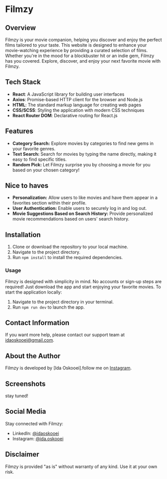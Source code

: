# Filmzy

## Overview
Filmzy is your movie companion, helping you discover and enjoy the perfect films tailored to your taste. This website is designed to enhance your movie-watching experience by providing a curated selection of films. Whether you're in the mood for a blockbuster hit or an indie gem, Filmzy has you covered. Explore, discover, and enjoy your next favorite movie with Filmzy.

## Tech Stack

- **React**: A JavaScript library for building user interfaces
- **Axios**: Promise-based HTTP client for the browser and Node.js
- **HTML**: The standard markup language for creating web pages
- **CSS/SCSS**: Styling the application with modern CSS techniques
- **React Router DOM**: Declarative routing for React.js
  
## Features
- **Category Search:** Explore movies by categories to find new gems in your favorite genres.
- **Text Search:** Search for movies by typing the name directly, making it easy to find specific titles.
- **Random Pick:** Let Filmzy surprise you by choosing a movie for you based on your chosen category!


## Nice to haves
- **Personalization:** Allow users to like movies and have them appear in a favorites section within their profile.
- **User Authentication:** Enable users to securely log in and log out.
- **Movie Suggestions Based on Search History:** Provide personalized movie recommendations based on users' search history.


## Installation
1. Clone or download the repository to your local machine.
2. Navigate to the project directory.
3. Run `npm install` to install the required dependencies.

### Usage
Filmzy is designed with simplicity in mind. No accounts or sign-up steps are required! Just download the app and start enjoying your favorite movies.
To start the application locally:

1. Navigate to the project directory in your terminal.
2. Run `npm run dev` to launch the app.

## Contact Information
If you want more help, please contact our support team at idaoskooei@gmail.com.

## About the Author
Filmzy is developed by [Ida Oskooei].follow me on [Instagram](https://instagram.com/ida.oskooei?igshid=NGVhN2U2NjQ0Yg%3D%3D&utm_source=qr).

## Screenshots
stay tuned!

## Social Media
Stay connected with Filmzy:
- LinkedIn: [@idaoskooei](https://www.linkedin.com/in/ida-oskooei-android-dev/)
- Instagram: [@ida.oskooei](https://www.instagram.com/ida.oskooei?igshid=NGVhN2U2NjQ0Yg%3D%3D&utm_source=qr)
  
## Disclaimer
Filmzy is provided "as is" without warranty of any kind. Use it at your own risk.



